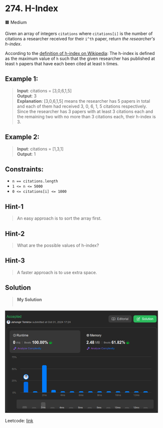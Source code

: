 # 274. H-Index
🟧 Medium

Given an array of integers `citations` where `citations[i]` is the number of citations a researcher received for their `i^th` paper, return *the researcher's h-index*.

According to the [definition of h-index on Wikipedia](https://en.wikipedia.org/wiki/H-index): The h-index is defined as the maximum value of `h` such that the given researcher has published at least `h` papers that have each been cited at least `h` times.


## Example 1:
> **Input**: citations = [3,0,6,1,5] \
> **Output**: 3 \
> **Explanation**: [3,0,6,1,5] means the researcher has 5 papers in total and each of them had received 3, 0, 6, 1, 5 citations respectively.
Since the researcher has 3 papers with at least 3 citations each and the remaining two with no more than 3 citations each, their h-index is 3.

## Example 2:
> **Input**: citations = [1,3,1] \
> **Output**: 1

## Constraints:
* `n == citations.length`
* `1 <= n <= 5000`
* `0 <= citations[i] <= 1000`

## Hint-1
> An easy approach is to sort the array first.
## Hint-2
> What are the possible values of h-index?
## Hint-3
> A faster approach is to use extra space.

## Solution
> **My Solution**
> ```go
> ```

![result](274.png)

Leetcode: [link](https://leetcode.com/problems/h-index/description)
